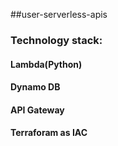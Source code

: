 ##user-serverless-apis
### Technology stack: 
#### Lambda(Python) 
#### Dynamo DB
#### API Gateway
#### Terraforam as IAC 

